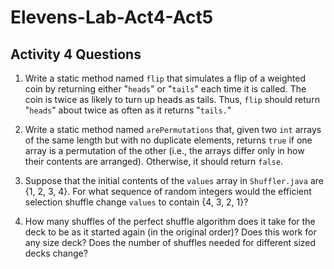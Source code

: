 # Elevens-Lab-Act4-Act5

<H2> Activity 4 Questions </H2>

1. Write a static method named `flip` that simulates a flip of a weighted coin by returning either
"`heads`" or "`tails`" each time it is called. The coin is twice as likely to turn up heads as tails.
Thus, `flip` should return "`heads`" about twice as often as it returns "`tails.`"






1. Write a static method named `arePermutations` that, given two `int` arrays of the same length
but with no duplicate elements, returns `true` if one array is a permutation of the other (i.e., the
arrays differ only in how their contents are arranged). Otherwise, it should return `false`.






1. Suppose that the initial contents of the `values` array in `Shuffler.java` are {1, 2, 3,
4}. For what sequence of random integers would the efficient selection shuffle change `values` to
contain {4, 3, 2, 1}?





1. How many shuffles of the perfect shuffle algorithm does it take for the deck to be as it started again (in the original order)?  Does this work for any size deck?  Does the number of shuffles needed for different sized decks change?
